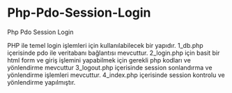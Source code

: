 # Php-Pdo-Session-Login
Php Pdo Session Login


PHP ile temel login işlemleri için kullanılabilecek bir yapıdır.
1_db.php içerisinde pdo ile veritabanı bağlantısı mevcuttur.
2_login.php için basit bir html form ve giriş işlemini yapabilmek için gerekli php kodları ve yönlendirme mevcuttur
3_logout.php içerisinde session sonlandırma ve yönlendirme işlemleri mevcuttur.
4_index.php içerisinde session kontrolu ve yönlendirme yapılmıştır.
